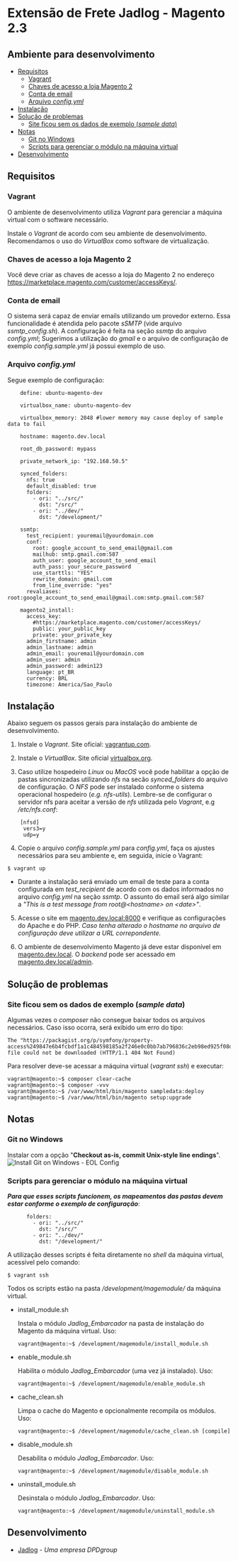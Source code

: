 [//]: # (To view this file use: python -m pip install --user grip; python -m grip -b "README.md")
[//]: # (https://github.com/settings/tokens)
[//]: # (vim ~/.grip/settings.py)
[//]: # (PASSWORD = 'YOUR-ACCESS-TOKEN')
[//]: # (https://github.com/naokazuterada/MarkdownTOC)
[//]: # (Many thanks to peek for animated gif generation: https://github.com/phw/peek)

# Extensão de Frete Jadlog - Magento 2.3
## Ambiente para desenvolvimento

<!-- MarkdownTOC -->

- [Requisitos](#requisitos)
  - [Vagrant](#vagrant)
  - [Chaves de acesso a loja Magento 2](#chaves-de-acesso-a-loja-magento-2)
  - [Conta de email](#conta-de-email)
  - [Arquivo *config.yml*](#arquivo-configyml)
- [Instalação](#instalacao)
- [Solução de problemas](#solucao-de-problemas)
  - [Site ficou sem os dados de exemplo \(*sample data*\)](#site-ficou-sem-os-dados-de-exemplo-sample-data)
- [Notas](#notas)
  - [Git no Windows](#git-no-windows)
  - [Scripts para gerenciar o módulo na máquina virtual](#scripts-para-gerenciar-o-modulo-na-maquina-virtual)
- [Desenvolvimento](#desenvolvimento)

<!-- /MarkdownTOC -->

<a id="requisitos"></a>
## Requisitos

<a id="vagrant"></a>
### Vagrant
O ambiente de desenvolvimento utiliza *Vagrant* para gerenciar a máquina virtual com o software necessário.

Instale o *Vagrant* de acordo com seu ambiente de desenvolvimento. Recomendamos o uso do *VirtualBox* como software de virtualização.

<a id="chaves-de-acesso-a-loja-magento-2"></a>
### Chaves de acesso a loja Magento 2
Você deve criar as chaves de acesso a loja do Magento 2 no endereço https://marketplace.magento.com/customer/accessKeys/.

<a id="conta-de-email"></a>
### Conta de email
O sistema será capaz de enviar emails utilizando um provedor externo. Essa funcionalidade é atendida pelo pacote *sSMTP* (vide arquivo *ssmtp_config.sh*). A configuração é feita na seção *ssmtp* do arquivo *config.yml*; Sugerimos a utilização do *gmail* e o arquivo de configuração de exemplo *config.sample.yml* já possui exemplo de uso.

<a id="arquivo-configyml"></a>
### Arquivo *config.yml*
Segue exemplo de configuração:

```
    define: ubuntu-magento-dev

    virtualbox_name: ubuntu-magento-dev

    virtualbox_memory: 2048 #lower memory may cause deploy of sample data to fail

    hostname: magento.dev.local

    root_db_password: mypass

    private_network_ip: "192.168.50.5"

    synced_folders:
      nfs: true
      default_disabled: true
      folders:
        - ori: "../src/"
          dst: "/src/"
        - ori: "../dev/"
          dst: "/development/"

    ssmtp:
      test_recipient: youremail@yourdomain.com
      conf:
        root: google_account_to_send_email@gmail.com
        mailhub: smtp.gmail.com:587
        auth_user: google_account_to_send_email
        auth_pass: your_secure_password
        use_starttls: "YES"
        rewrite_domain: gmail.com
        from_line_override: "yes"
      revaliases: root:google_account_to_send_email@gmail.com:smtp.gmail.com:587

    magento2_install:
      access_key:
        #https://marketplace.magento.com/customer/accessKeys/
        public: your_public_key
        private: your_private_key
      admin_firstname: admin
      admin_lastname: admin
      admin_email: youremail@yourdomain.com
      admin_user: admin
      admin_password: admin123
      language: pt_BR
      currency: BRL
      timezone: America/Sao_Paulo

```


<a id="instalacao"></a>
## Instalação
Abaixo seguem os passos gerais para instalação do ambiente de desenvolvimento.

1. Instale o *Vagrant*. Site oficial: [vagrantup.com](http://vagrantup.com/).

2. Instale o *VirtualBox*. Site oficial [virtualbox.org](http://www.virtualbox.org/).

3. Caso utilize hospedeiro *Linux* ou *MacOS* você pode habilitar a opção de pastas sincronizadas utilizando *nfs* na secão *synced_folders* do arquivo de configuração. O *NFS* pode ser instalado conforme o sistema operacional hospedeiro (*e.g. nfs-utils*). Lembre-se de configurar o servidor nfs para aceitar a versão de *nfs* utilizada pelo *Vagrant*, e.g */etc/nfs.conf*:

```
    [nfsd]
     vers3=y
     udp=y
```

4. Copie o arquivo *config.sample.yml* para *config.yml*, faça os ajustes necessários para seu ambiente e, em seguida, inicie o Vagrant:

```
$ vagrant up
```

* Durante a instalação será enviado um email de teste para a conta configurada em *test_recipient* de acordo com os dados informados no arquivo *config.yml* na seção *ssmtp*. O assunto do email será algo similar a *"This is a test message from root@\<hostname\> on \<date\>"*.


5. Acesse o site em [magento.dev.local:8000](http://magento.dev.local:8000/) e verifique as configurações do Apache e do PHP. *Caso tenha alterado o hostname no arquivo de configuração deve utilizar a URL correpondente.*

6. O ambiente de desenvolvimento Magento já deve estar disponível em [magento.dev.local](http://magento.dev.local/). O *backend* pode ser acessado em [magento.dev.local/admin](http://magento.dev.local/admin/).

<a id="solucao-de-problemas"></a>
## Solução de problemas

<a id="site-ficou-sem-os-dados-de-exemplo-sample-data"></a>
### Site ficou sem os dados de exemplo (*sample data*)
Algumas vezes o *composer* não consegue baixar todos os arquivos necessários. Caso isso ocorra, será exibido um erro do tipo:
```
The "https://packagist.org/p/symfony/property-access%249847e6b4fcbdf1a1c484598185a2f246e0c0bb7ab796836c2eb98ed925f08d95.json" file could not be downloaded (HTTP/1.1 404 Not Found)
```

Para resolver deve-se acessar a máquina virtual (*vagrant ssh*) e executar:
```
vagrant@magento:~$ composer clear-cache
vagrant@magento:~$ composer -vvv
vagrant@magento:~$ /var/www/html/bin/magento sampledata:deploy
vagrant@magento:~$ /var/www/html/bin/magento setup:upgrade

```

<a id="notas"></a>
## Notas

<a id="git-no-windows"></a>
### Git no Windows
Instalar com a opção "**Checkout as-is, commit Unix-style line endings**".
![Install Git on Windows - EOL Config](install_git_on_windows_eol_config.png?raw=true)

<a id="scripts-para-gerenciar-o-modulo-na-maquina-virtual"></a>
### Scripts para gerenciar o módulo na máquina virtual
***Para que esses scripts funcionem, os mapeamentos das pastas devem estar conforme o exemplo de configuração***:
```
      folders:
        - ori: "../src/"
          dst: "/src/"
        - ori: "../dev/"
          dst: "/development/"
```
A utilização desses scripts é feita diretamente no *shell* da máquina virtual, acessível pelo comando:
```
$ vagrant ssh
```
Todos os scripts estão na pasta */development/magemodule/* da máquina virtual.

- install_module.sh

  Instala o módulo *Jadlog_Embarcador* na pasta de instalação do Magento da máquina virtual. Uso:
  ```
  vagrant@magento:~$ /development/magemodule/install_module.sh

  ```

- enable_module.sh

  Habilita o módulo *Jadlog_Embarcador* (uma vez já instalado). Uso:
  ```
  vagrant@magento:~$ /development/magemodule/enable_module.sh

  ```

- cache_clean.sh

  Limpa o cache do Magento e opcionalmente recompila os módulos. Uso:
  ```
  vagrant@magento:~$ /development/magemodule/cache_clean.sh [compile]

  ```

- disable_module.sh

  Desabilita o módulo *Jadlog_Embarcador*. Uso:
  ```
  vagrant@magento:~$ /development/magemodule/disable_module.sh

  ```

- uninstall_module.sh

  Desinstala o módulo *Jadlog_Embarcador*. Uso:
  ```
  vagrant@magento:~$ /development/magemodule/uninstall_module.sh

  ```

<a id="desenvolvimento"></a>
## Desenvolvimento
* [Jadlog](http://www.jadlog.com.br) - *Uma empresa DPDgroup*
